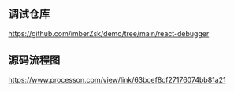 ## 调试仓库

https://github.com/imberZsk/demo/tree/main/react-debugger

## 源码流程图

https://www.processon.com/view/link/63bcef8cf27176074bb81a21
